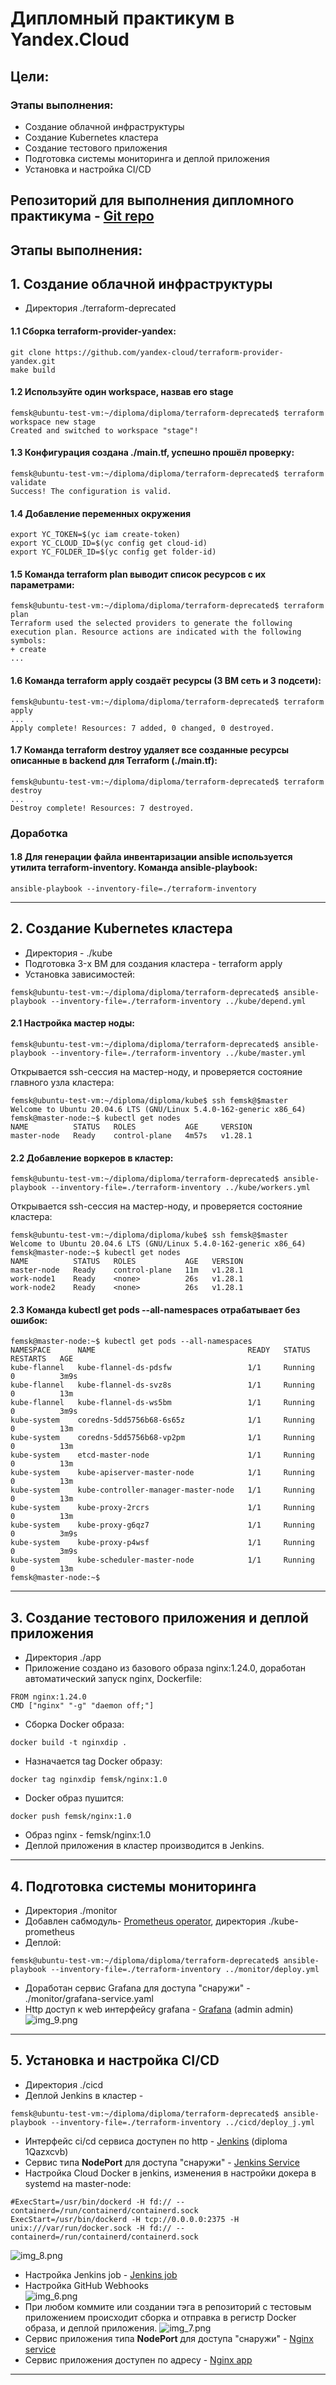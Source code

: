 # Дипломный практикум в Yandex.Cloud
## Цели:
### Этапы выполнения:
* Создание облачной инфраструктуры
* Создание Kubernetes кластера
* Создание тестового приложения
* Подготовка cистемы мониторинга и деплой приложения
* Установка и настройка CI/CD

## Репозиторий для выполнения дипломного практикума - [Git repo](https://github.com/fermsk/diploma)

## Этапы выполнения:
## 1. Создание облачной инфраструктуры
* Директория ./terraform-deprecated
#### 1.1 Сборка terraform-provider-yandex:
```
git clone https://github.com/yandex-cloud/terraform-provider-yandex.git
make build
```
#### 1.2 Используйте один workspace, назвав его stage
```
femsk@ubuntu-test-vm:~/diploma/diploma/terraform-deprecated$ terraform workspace new stage
Created and switched to workspace "stage"!
```
#### 1.3 Конфигурация создана ./main.tf, успешно прошёл проверку:
```
femsk@ubuntu-test-vm:~/diploma/diploma/terraform-deprecated$ terraform validate
Success! The configuration is valid.
```
#### 1.4 Добавление переменных окружения
```
export YC_TOKEN=$(yc iam create-token)
export YC_CLOUD_ID=$(yc config get cloud-id)
export YC_FOLDER_ID=$(yc config get folder-id)
```
#### 1.5 Команда terraform plan выводит список ресурсов с их параметрами:
```
femsk@ubuntu-test-vm:~/diploma/diploma/terraform-deprecated$ terraform plan
Terraform used the selected providers to generate the following execution plan. Resource actions are indicated with the following symbols:
+ create
...
```
#### 1.6 Команда terraform apply создаёт ресурсы (3 ВМ сеть и 3 подсети):
```
femsk@ubuntu-test-vm:~/diploma/diploma/terraform-deprecated$ terraform apply
...
Apply complete! Resources: 7 added, 0 changed, 0 destroyed.
```
#### 1.7 Команда terraform destroy удаляет все созданные ресурсы описанные в  backend для Terraform (./main.tf):
```
femsk@ubuntu-test-vm:~/diploma/diploma/terraform-deprecated$ terraform destroy
...
Destroy complete! Resources: 7 destroyed.
``` 
### Доработка 
#### 1.8 Для генерации файла инвентаризации ansible используется утилита terraform-inventory. Команда ansible-playbook: 
```
ansible-playbook --inventory-file=./terraform-inventory
```
_________
## 2. Создание Kubernetes кластера
* Директория - ./kube
* Подготовка 3-x ВМ для создания кластера - terraform apply
* Установка зависимостей:
```
femsk@ubuntu-test-vm:~/diploma/diploma/terraform-deprecated$ ansible-playbook --inventory-file=./terraform-inventory ../kube/depend.yml
```
#### 2.1 Настройка мастер ноды:
```
femsk@ubuntu-test-vm:~/diploma/diploma/terraform-deprecated$ ansible-playbook --inventory-file=./terraform-inventory ../kube/master.yml
```
Открывается ssh-сессия на мастер-ноду, и проверяется состояние главного узла кластера:
```
femsk@ubuntu-test-vm:~/diploma/diploma/kube$ ssh femsk@$master
Welcome to Ubuntu 20.04.6 LTS (GNU/Linux 5.4.0-162-generic x86_64)
femsk@master-node:~$ kubectl get nodes
NAME          STATUS   ROLES           AGE     VERSION
master-node   Ready    control-plane   4m57s   v1.28.1
```
#### 2.2 Добавление воркеров в кластер:
```
femsk@ubuntu-test-vm:~/diploma/diploma/terraform-deprecated$ ansible-playbook --inventory-file=./terraform-inventory ../kube/workers.yml
```
Открывается ssh-сессия на мастер-ноду, и проверяется состояние кластера:
```
femsk@ubuntu-test-vm:~/diploma/diploma/kube$ ssh femsk@$master
Welcome to Ubuntu 20.04.6 LTS (GNU/Linux 5.4.0-162-generic x86_64)
femsk@master-node:~$ kubectl get nodes
NAME          STATUS   ROLES           AGE   VERSION
master-node   Ready    control-plane   11m   v1.28.1
work-node1    Ready    <none>          26s   v1.28.1
work-node2    Ready    <none>          26s   v1.28.1
```
#### 2.3 Команда kubectl get pods --all-namespaces отрабатывает без ошибок:
```    
femsk@master-node:~$ kubectl get pods --all-namespaces
NAMESPACE      NAME                                  READY   STATUS    RESTARTS   AGE
kube-flannel   kube-flannel-ds-pdsfw                 1/1     Running   0          3m9s
kube-flannel   kube-flannel-ds-svz8s                 1/1     Running   0          13m
kube-flannel   kube-flannel-ds-ws5bm                 1/1     Running   0          3m9s
kube-system    coredns-5dd5756b68-6s65z              1/1     Running   0          13m
kube-system    coredns-5dd5756b68-vp2pm              1/1     Running   0          13m
kube-system    etcd-master-node                      1/1     Running   0          13m
kube-system    kube-apiserver-master-node            1/1     Running   0          13m
kube-system    kube-controller-manager-master-node   1/1     Running   0          13m
kube-system    kube-proxy-2rcrs                      1/1     Running   0          13m
kube-system    kube-proxy-g6qz7                      1/1     Running   0          3m9s
kube-system    kube-proxy-p4wsf                      1/1     Running   0          3m9s
kube-system    kube-scheduler-master-node            1/1     Running   0          13m
femsk@master-node:~$
```
_________
## 3. Создание тестового приложения и деплой приложения
* Директория ./app
* Приложение создано из базового образа nginx:1.24.0, доработан автоматический запуск nginx, Dockerfile:
```  
FROM nginx:1.24.0
CMD ["nginx" "-g" "daemon off;"]
```
* Сборка Docker образа: 
```
docker build -t nginxdip . 
```
* Назначается tag Docker образу: 
``` 
docker tag nginxdip femsk/nginx:1.0
```
* Docker образ пушится: 
```
docker push femsk/nginx:1.0
```
* Образ nginx - femsk/nginx:1.0
* Деплой приложения в кластер производится в Jenkins.
_________
## 4. Подготовка cистемы мониторинга  
* Директория ./monitor 
* Добавлен сабмодуль-  [Prometheus operator](https://github.com/prometheus-operator/kube-prometheus.git), директория ./kube-prometheus
* Деплой: 
```
femsk@ubuntu-test-vm:~/diploma/diploma/terraform-deprecated$ ansible-playbook --inventory-file=./terraform-inventory ../monitor/deploy.yml
```
* Доработан сервис Grafana для доступа "снаружи" - ./monitor/grafana-service.yaml
* Http доступ к web интерфейсу grafana - [Grafana](http://158.160.111.8:30271) (admin admin)
![img_9.png](img_9.png)

_________
## 5. Установка и настройка CI/CD 
* Директория ./cicd
* Деплой Jenkins в кластер - 
``` 
femsk@ubuntu-test-vm:~/diploma/diploma/terraform-deprecated$ ansible-playbook --inventory-file=./terraform-inventory ../cicd/deploy_j.yml
``` 
* Интерфейс ci/cd сервиса доступен по http - [Jenkins](http://158.160.111.8:30000) (diploma 1Qazxcvb)
* Сервис типа **NodePort** для доступа "снаружи" - [Jenkins Service](https://github.com/fermsk/diploma/blob/main/cicd/jenk.yml#L31)
* Настройка Cloud Docker в jenkins, изменения в настройки докера в systemd на master-node:
```
#ExecStart=/usr/bin/dockerd -H fd:// --containerd=/run/containerd/containerd.sock
ExecStart=/usr/bin/dockerd -H tcp://0.0.0.0:2375 -H unix:///var/run/docker.sock -H fd:// --containerd=/run/containerd/containerd.sock
```
![img_8.png](img_8.png)
* Настройка Jenkins job - [Jenkins job](http://158.160.111.8:30000/job/diploma1/configure)
* Настройка  GitHub Webhooks  
![img_6.png](img_6.png)
* При любом коммите или создании тэга в репозиторий с тестовым приложением происходит сборка и отправка в регистр Docker образа,
и деплой приложения.
![img_7.png](img_7.png)
* Сервис приложения типа **NodePort** для доступа "снаружи" - [Nginx service](https://github.com/fermsk/diploma/blob/main/app/nginx.yml#L20)
* Сервис приложения доступен по адресу - [Nginx app](http://158.160.111.8:30001/)
_________




    


